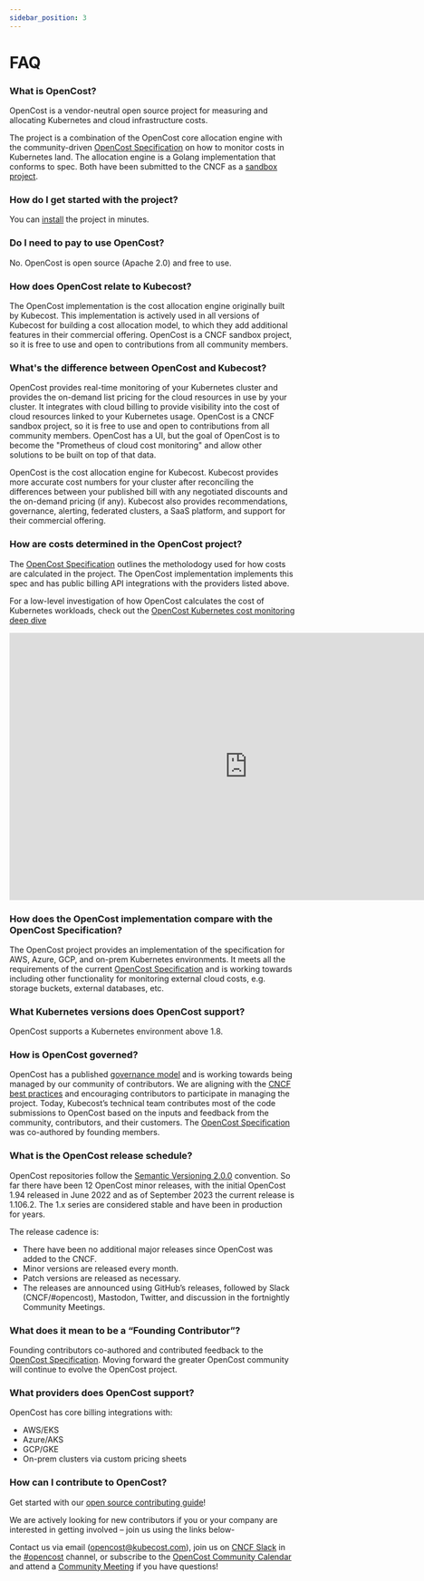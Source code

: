 ```yaml
---
sidebar_position: 3
---
```


# FAQ

### What is OpenCost?

OpenCost is a vendor-neutral open source project for measuring and allocating Kubernetes and cloud infrastructure costs.

The project is a combination of the OpenCost core allocation engine with the community-driven [OpenCost Specification](specification) on how to monitor costs in Kubernetes land. The allocation engine is a Golang implementation that conforms to spec. Both have been submitted to the CNCF as a [sandbox project](https://www.cncf.io/sandbox-projects/).

### How do I get started with the project?

You can [install](installation/install) the project in minutes.

### Do I need to pay to use OpenCost?

No. OpenCost is open source (Apache 2.0) and free to use.

### How does OpenCost relate to Kubecost?

The OpenCost implementation is the cost allocation engine originally built by Kubecost. This implementation is actively used in all versions of Kubecost for building a cost allocation model, to which they add additional features in their commercial offering. OpenCost is a CNCF sandbox project, so it is free to use and open to contributions from all community members.

### What's the difference between OpenCost and Kubecost?

OpenCost provides real-time monitoring of your Kubernetes cluster and provides the on-demand list pricing for the cloud resources in use by your cluster. It integrates with cloud billing to provide visibility into the cost of cloud resources linked to your Kubernetes usage. OpenCost is a CNCF sandbox project, so it is free to use and open to contributions from all community members. OpenCost has a UI, but the goal of OpenCost is to become the "Prometheus of cloud cost monitoring" and allow other solutions to be built on top of that data.

OpenCost is the cost allocation engine for Kubecost. Kubecost provides more accurate cost numbers for your cluster after reconciling the differences between your published bill with any negotiated discounts and the on-demand pricing (if any). Kubecost also provides recommendations, governance, alerting, federated clusters, a SaaS platform, and support for their commercial offering.

### How are costs determined in the OpenCost project?

The [OpenCost Specification](specification) outlines the metholodogy used for how costs are calculated in the project. The OpenCost implementation implements this spec and has public billing API integrations with the providers listed above.

For a low-level investigation of how OpenCost calculates the cost of Kubernetes workloads, check out the [OpenCost Kubernetes cost monitoring deep dive](https://www.youtube.com/watch?v=P46g6go2KEk)
<iframe width="840" height="472" src="https://www.youtube.com/embed/P46g6go2KEk?si=h63Nv_9mXTgFJxcb" title="OpenCost Kubernetes cost monitoring deep dive" frameborder="0" allow="accelerometer; autoplay; clipboard-write; encrypted-media; gyroscope; picture-in-picture; web-share" allowfullscreen></iframe>

### How does the OpenCost implementation compare with the OpenCost Specification?

The OpenCost project provides an implementation of the specification for AWS, Azure, GCP, and on-prem Kubernetes environments. It meets all the requirements of the current [OpenCost Specification](specification) and is working towards including other functionality for monitoring external cloud costs, e.g. storage buckets, external databases, etc.

### What Kubernetes versions does OpenCost support?

OpenCost supports a Kubernetes environment above 1.8.

### How is OpenCost governed?

OpenCost has a published [governance model](https://github.com/opencost/opencost/blob/develop/GOVERNANCE.md) and is working towards being managed by our community of contributors. We are aligning with the [CNCF best practices](https://www.cncf.io/blog/2019/08/30/cncf-technical-principles-and-open-governance-success/) and encouraging contributors to participate in managing the project. Today, Kubecost’s technical team contributes most of the code submissions to OpenCost based on the inputs and feedback from the community, contributors, and their customers. The [OpenCost Specification](specification) was co-authored by founding members.

### What is the OpenCost release schedule?

OpenCost repositories follow the [Semantic Versioning 2.0.0](https://semver.org/) convention. So far there have been 12 OpenCost minor releases, with the initial OpenCost 1.94 released in June 2022 and as of September 2023 the current release is 1.106.2. The 1.x series are considered stable and have been in production for years.

The release cadence is:
* There have been no additional major releases since OpenCost was added to the CNCF.
* Minor versions are released every month.
* Patch versions are released as necessary.
* The releases are announced using GitHub’s releases, followed by Slack (CNCF/#opencost), Mastodon, Twitter, and discussion in the fortnightly Community Meetings.

### What does it mean to be a “Founding Contributor”?

Founding contributors co-authored and contributed feedback to the [OpenCost Specification](specification). Moving forward the greater OpenCost community will continue to evolve the OpenCost project.

### What providers does OpenCost support?

OpenCost has core billing integrations with:

- AWS/EKS
- Azure/AKS
- GCP/GKE
- On-prem clusters via custom pricing sheets

### How can I contribute to OpenCost?

Get started with our [open source contributing guide](https://github.com/opencost/opencost/blob/develop/CONTRIBUTING.md)!

We are actively looking for new contributors if you or your company are interested in getting involved – join us using the links below-

Contact us via email (<opencost@kubecost.com>), join us on [CNCF Slack](https://slack.cncf.io/) in the [#opencost](https://cloud-native.slack.com/archives/C03D56FPD4G) channel, or subscribe to the [OpenCost Community Calendar](https://bit.ly/opencost-calendar) and attend a [Community Meeting](https://bit.ly/opencost-meeting) if you have questions!
